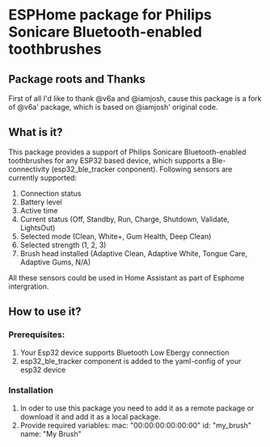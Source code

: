 # ESPHome package for Philips Sonicare Bluetooth-enabled toothbrushes

## Package roots and Thanks
First of all I'd like to thank @v6a and @iamjosh, cause this package is a fork of @v6a' package, which is based on @iamjosh' original code.

## What is it?
This package provides a support of Philips Sonicare Bluetooth-enabled toothbrushes for any ESP32 based device, which supports a Ble-connectivity (esp32_ble_tracker conponent).
Following sensors are currently supported:
1. Connection status
2. Battery level
3. Active time
4. Current status (Off, Standby, Run, Charge, Shutdown, Validate, LightsOut)
5. Selected mode (Clean, White+, Gum Health, Deep Clean)
6. Selected strength (1, 2, 3)
7. Brush head installed (Adaptive Clean, Adaptive White, Tongue Care, Adaptive Gums, N/A)

All these sensors could be used in Home Assistant as part of Esphome intergration.

## How to use it?
### Prerequisites:
1. Your Esp32 device supports Bluetooth Low Ebergy connection
2. esp32_ble_tracker component is added to the yaml-config of your esp32 device

### Installation
1. In oder to use this package you need to add it as a remote package or download it and add it as a local package.
2. Provide required variables:
   mac: "00:00:00:00:00:00"
   id: "my_brush"
   name: "My Brush"


